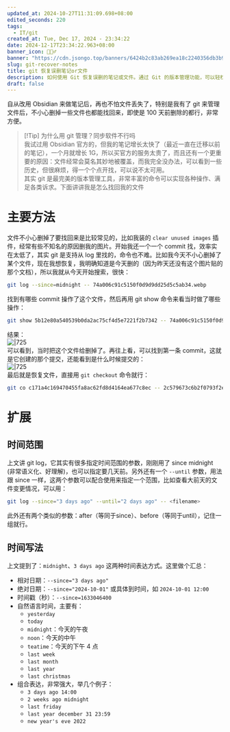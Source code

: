 ```yaml
---
updated_at: 2024-10-27T11:31:09.698+08:00
edited_seconds: 220
tags:
  - IT/git
created_at: Tue, Dec 17, 2024 - 23:34:22
date: 2024-12-17T23:34:22.963+08:00
banner_icon: 🤵🏼‍♂️
banner: "https://cdn.jsongo.top/banners/6424b2c83ab269ea18c2240356db3b9d.jpg"
slug: git-recover-notes
title: git 恢复误删笔记or文件
description: 如何使用 Git 恢复误删的笔记或文件。通过 Git 的版本管理功能，可以轻松找回即使是很久之前删除的文件。文章中提到使用 git log 和 git show 命令来查找和恢复特定文件的历史记录和更改内容。
draft: false
---
```

自从改用 Obsidian 来做笔记后，再也不怕文件丢失了，特别是我有了 git 来管理文件后，不小心删掉一些文件也都能找回来，即使是 100 天前删除的都行，非常方便。
> [!Tip] 为什么用 git 管理？同步软件不行吗  
> 我试过用 Obsidian 官方的，但我的笔记增长太快了（最近一直在迁移以前的笔记），一个月就增长 1G，所以买官方的服务太贵了，而且还有一个更重要的原因：文件经常会莫名其妙地被覆盖，而我完全没办法，可以看到一些历史，但很麻烦，得一个个点开找，可以说不太可用。  
> 其实 git 是最完美的版本管理工具，非常丰富的命令可以实现各种操作、满足各类诉求。下面讲讲我是怎么找回我的文件
# 主要方法
文件不小心删掉了要找回来是比较常见的，比如我装的 `clear unused images` 插件，经常有些不知名的原因删我的图片。开始我还一个一个 commit 找，效率实在太低了，其实 git 是支持从 log 里找的，命令也不难。比如我今天不小心删掉了某个文件，现在我想恢复，我明确知道是今天删的（因为昨天还没有这个图片贴的那个文档），所以我就从今天开始搜索，很快：
```bash
git log --since=midnight -- 74a006c91c5150f0d9d9dd25d5c5ab34.webp
```
找到有哪些 commit 操作了这个文件，然后再用 git show 命令来看当时做了哪些操作：
```bash
git show 5b12e80a540539b0da2ac75cf4d5e7221f2b7342 -- 74a006c91c5150f0d9d9dd25d5c5ab34.webp
```
结果：  
	![|725](b8d263ccb0344bba6e6b225c9df8460f.webp)  
可以看到，当时把这个文件给删掉了。再往上看，可以找到第一条 commit，这就是它创建的那个提交，还能看到是什么时候提交的：  
	![|725](a02930b42d4fe71307622f71ec9c3e6c.webp)  
最后就是恢复文件，直接用 `git checkout` 命令就行：
```bash
git co c171a4c169470455fa8ac62fd8d4164ea677c8ec -- 2c579673c6b2f0793f2e423523cc6fe3.webp
```
# 扩展
## 时间范围
上文讲 git log，它其实有很多指定时间范围的参数，刚刚用了 since midnight (非常语义化、好理解)，也可以指定要几天前。另外还有一个 `--until` 参数，用法跟 since 一样，这两个参数可以配合使用来指定一个范围，比如查看大前天的文件变更情况，可以用：
```bash
git log --since="3 days ago" --until="2 days ago" -- <filename>
```
此外还有两个类似的参数：after（等同于since）、before（等同于until），记住一组就行。
## 时间写法
上文提到了：`midnight`、`3 days ago` 这两种时间表达方式。这里做个汇总：
- 相对日期：`--since="3 days ago"`
- 绝对日期：`--since="2024-10-01"` 或具体到时间，如 `2024-10-01 12:00`
- 时间戳（秒）：`--since=1633046400`
- 自然语言时间，主要有：
    - `yesterday`
    - `today`
    - `midnight`：今天的午夜
    - `noon`：今天的中午
    - `teatime`：今天的下午 4 点
    - `last week`
    - `last month`
    - `last year`
    - `last christmas`
- 组合表达，非常强大，举几个例子：
    - `3 days ago 14:00`
    - `2 weeks ago midnight`
    - `last friday`
    - `last year december 31 23:59`
    - `new year's eve 2022`
